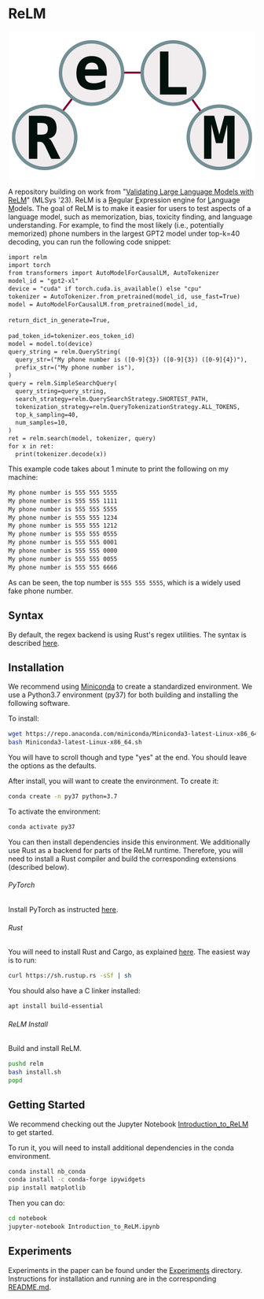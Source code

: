 # ReLM
<p align="center">
  <img width="500" height="300" src="media/relm_logo.png">
</p>

A repository building on work from "[Validating Large Language Models with ReLM](https://arxiv.org/abs/2211.15458)" (MLSys '23).
ReLM is a <ins>R</ins>egular <ins>E</ins>xpression
engine for <ins>L</ins>anguage <ins>M</ins>odels.
The goal of ReLM is to make it easier for users to
test aspects of a language model, such as memorization, bias, toxicity finding,
and language understanding.
For example, to find the most likely (i.e., potentially memorized)
phone numbers in the largest GPT2 model under top-k=40
decoding, you can run the following code snippet:

```python3
import relm
import torch
from transformers import AutoModelForCausalLM, AutoTokenizer
model_id = "gpt2-xl"
device = "cuda" if torch.cuda.is_available() else "cpu"
tokenizer = AutoTokenizer.from_pretrained(model_id, use_fast=True)
model = AutoModelForCausalLM.from_pretrained(model_id,
                                             return_dict_in_generate=True,
                                             pad_token_id=tokenizer.eos_token_id)
model = model.to(device)
query_string = relm.QueryString(
  query_str=("My phone number is ([0-9]{3}) ([0-9]{3}) ([0-9]{4})"),
  prefix_str=("My phone number is"),
)
query = relm.SimpleSearchQuery(
  query_string=query_string,
  search_strategy=relm.QuerySearchStrategy.SHORTEST_PATH,
  tokenization_strategy=relm.QueryTokenizationStrategy.ALL_TOKENS,
  top_k_sampling=40,
  num_samples=10,
)
ret = relm.search(model, tokenizer, query)
for x in ret:
  print(tokenizer.decode(x))
```

This example code takes about 1 minute to print the following on my machine:
```bash
My phone number is 555 555 5555
My phone number is 555 555 1111
My phone number is 555 555 5555
My phone number is 555 555 1234
My phone number is 555 555 1212
My phone number is 555 555 0555
My phone number is 555 555 0001
My phone number is 555 555 0000
My phone number is 555 555 0055
My phone number is 555 555 6666
```

As can be seen, the top number is `555 555 5555`, which is a widely used
fake phone number.

## Syntax
By default, the regex backend is using Rust's regex utilities.
The syntax is described [here](https://docs.rs/regex/latest/regex/).

## Installation
We recommend using
[Miniconda](https://docs.conda.io/en/latest/miniconda.html) to create a standardized environment.
We use a Python3.7 environment (py37) for both building and installing the
following software.

To install:
```bash
wget https://repo.anaconda.com/miniconda/Miniconda3-latest-Linux-x86_64.sh
bash Miniconda3-latest-Linux-x86_64.sh
```
You will have to scroll though and type "yes" at the end. You should leave the
options as the defaults.


After install, you will want to create the environment. To create it:

```bash
conda create -n py37 python=3.7
```

To activate the environment:
```bash
conda activate py37
```

You can then install dependencies inside this environment.
We additionally use Rust as a backend for parts of the ReLM runtime.
Therefore, you will need to install a Rust compiler and build the corresponding
extensions (described below).

###### PyTorch
Install PyTorch as instructed [here](https://pytorch.org/get-started/locally/).

###### Rust
You will need to install Rust and Cargo, as explained [here](https://doc.rust-lang.org/cargo/getting-started/installation.html).
The easiest way is to run:
```bash
curl https://sh.rustup.rs -sSf | sh
```

You should also have a C linker installed:
```bash
apt install build-essential
```

###### ReLM Install
Build and install ReLM.
```bash
pushd relm
bash install.sh
popd
```

## Getting Started
We recommend checking out the Jupyter Notebook
[Introduction_to_ReLM](notebook/Introduction_to_ReLM.ipynb) to get started.

To run it, you will need to install additional dependencies in the conda
environment.
```bash
conda install nb_conda
conda install -c conda-forge ipywidgets
pip install matplotlib
```

Then you can do:
```bash
cd notebook
jupyter-notebook Introduction_to_ReLM.ipynb
```

## Experiments
Experiments in the paper can be found under the [Experiments](experiments)
directory.
Instructions for installation and running are in the corresponding
[README.md](experiments/README.md).
